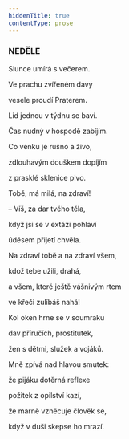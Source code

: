```yaml
---
hiddenTitle: true
contentType: prose
---
```


### NEDĚLE

Slunce umírá s večerem. 

Ve prachu zvířeném davy 

vesele proudí Praterem. 

Lid jednou v týdnu se baví.

Čas nudný v hospodě zabíjím. 

Co venku je rušno a živo, 

zdlouhavým douškem dopíjím 

z prasklé sklenice pivo.

Tobě, má milá, na zdraví! 

– Víš, za dar tvého těla, 

když jsi se v extázi pohlaví 

úděsem přijetí chvěla.

Na zdraví tobě a na zdraví všem, 

kdož tebe užili, drahá, 

a všem, které ještě vášnivým rtem 

ve křeči zulíbáš nahá!

Kol oken hrne se v soumraku 

dav příručích, prostitutek, 

žen s dětmi, služek a vojáků. 

Mně zpívá nad hlavou smutek:

že pijáku dotěrná reflexe 

požitek z opilství kazí, 

že marně vzněcuje člověk se, 

když v duši skepse ho mrazí.
